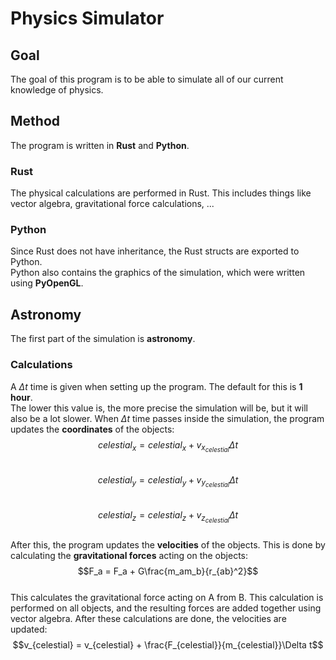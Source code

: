 # Physics Simulator

## Goal
The goal of this program is to be able to simulate all of our current knowledge of physics.

## Method
The program is written in **Rust** and **Python**.

### Rust
The physical calculations are performed in Rust.
This includes things like vector algebra, gravitational force calculations, ...

### Python
Since Rust does not have inheritance, the Rust structs are exported to Python.\
Python also contains the graphics of the simulation, which were written using **PyOpenGL**.

## Astronomy
The first part of the simulation is **astronomy**.

### Calculations
A $\Delta t$ time is given when setting up the program. The default for this is **1 hour**.\
The lower this value is, the more precise the simulation will be, but it will also be a lot slower.
When $\Delta t$ time passes inside the simulation, the program updates the **coordinates** of the objects:\
$$celestial_x = celestial_x + v_{x_{celestial}}\Delta t$$\
$$celestial_y = celestial_y + v_{y_{celestial}}\Delta t$$\
$$celestial_z = celestial_z + v_{z_{celestial}}\Delta t$$\
After this, the program updates the **velocities** of the objects.
This is done by calculating the **gravitational forces** acting on the objects:\
$$F_a = F_a + G\frac{m_am_b}{r_{ab}^2}$$\
This calculates the gravitational force acting on A from B.
This calculation is performed on all objects, and the resulting forces are added together using vector algebra.
After these calculations are done, the velocities are updated:\
$$v_{celestial} = v_{celestial} + \frac{F_{celestial}}{m_{celestial}}\Delta t$$ 